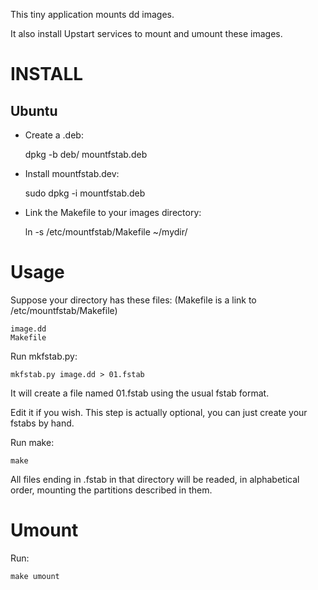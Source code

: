 This tiny application mounts dd images.

It also install Upstart services to mount and umount these images.

INSTALL
=======

Ubuntu
-------------
- Create a .deb:

    dpkg -b deb/ mountfstab.deb

- Install mountfstab.dev:

    sudo dpkg -i mountfstab.deb

- Link the Makefile to your images directory:

    ln -s /etc/mountfstab/Makefile ~/mydir/

Usage
=====
Suppose your directory has these files:
(Makefile is a link to /etc/mountfstab/Makefile)

    image.dd
    Makefile

Run mkfstab.py:

    mkfstab.py image.dd > 01.fstab

It will create a file named 01.fstab using the usual fstab format.

Edit it if you wish. This step is actually optional, you can just
create your fstabs by hand.

Run make:

    make

All files ending in .fstab in that directory will be readed, in alphabetical order, mounting the partitions described in them.

Umount
======

Run:

    make umount

